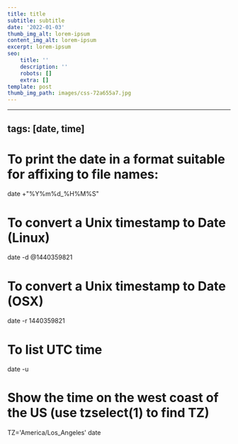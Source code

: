 ```yaml
---
title: title
subtitle: subtitle
date: '2022-01-03'
thumb_img_alt: lorem-ipsum
content_img_alt: lorem-ipsum
excerpt: lorem-ipsum
seo:
    title: ''
    description: ''
    robots: []
    extra: []
template: post
thumb_img_path: images/css-72a655a7.jpg
---
```


---

## tags: [date, time]

# To print the date in a format suitable for affixing to file names:

date +"%Y%m%d\_%H%M%S"

# To convert a Unix timestamp to Date (Linux)

date -d @1440359821

# To convert a Unix timestamp to Date (OSX)

date -r 1440359821

# To list UTC time

date -u

# Show the time on the west coast of the US (use tzselect(1) to find TZ)

TZ='America/Los_Angeles' date
